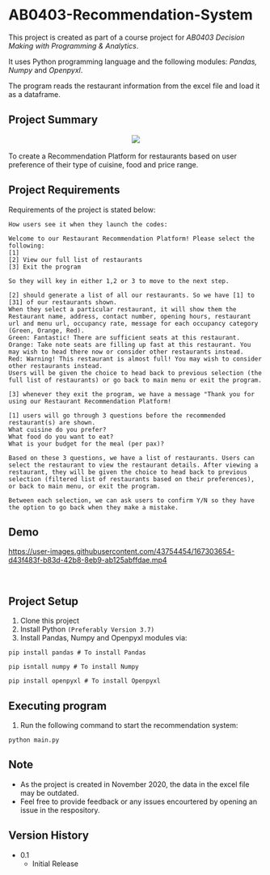 # AB0403-Recommendation-System

This project is created as part of a course project for *AB0403 Decision Making with Programming & Analytics*.

It uses Python programming language and the following modules: *Pandas, Numpy* and *Openpyxl*.

The program reads the restaurant information from the excel file and load it as a dataframe.

## Project Summary

<div align="center">
  <img src="https://user-images.githubusercontent.com/43754454/167303938-fb2ddb9c-5387-453d-a58e-cbc9ac35181a.png">
</div>
<br>
To create a Recommendation Platform for restaurants based on user preference of their type of cuisine, food and price range.


## Project Requirements

Requirements of the project is stated below:
```
How users see it when they launch the codes:

Welcome to our Restaurant Recommendation Platform! Please select the following:
[1] 
[2] View our full list of restaurants
[3] Exit the program

So they will key in either 1,2 or 3 to move to the next step.

[2] should generate a list of all our restaurants. So we have [1] to [31] of our restaurants shown. 
When they select a particular restaurant, it will show them the Restaurant name, address, contact number, opening hours, restaurant url and menu url, occupancy rate, message for each occupancy category (Green, Orange, Red).
Green: Fantastic! There are sufficient seats at this restaurant.
Orange: Take note seats are filling up fast at this restaurant. You may wish to head there now or consider other restaurants instead.
Red: Warning! This restaurant is almost full! You may wish to consider other restaurants instead.
Users will be given the choice to head back to previous selection (the full list of restaurants) or go back to main menu or exit the program.

[3] whenever they exit the program, we have a message "Thank you for using our Restaurant Recommendation Platform!

[1] users will go through 3 questions before the recommended restaurant(s) are shown.
What cuisine do you prefer?
What food do you want to eat?
What is your budget for the meal (per pax)?

Based on these 3 questions, we have a list of restaurants. Users can select the restaurant to view the restaurant details. After viewing a restaurant, they will be given the choice to head back to previous selection (filtered list of restaurants based on their preferences), or back to main menu, or exit the program.

Between each selection, we can ask users to confirm Y/N so they have the option to go back when they make a mistake.
```

## Demo

https://user-images.githubusercontent.com/43754454/167303654-d43f483f-b83d-42b8-8eb9-ab125abffdae.mp4

<br>

## Project Setup

1. Clone this project
2. Install Python `(Preferably Version 3.7)`
3. Install Pandas, Numpy and Openpyxl modules via:
```
pip install pandas # To install Pandas

pip isntall numpy # To install Numpy

pip install openpyxl # To install Openpyxl
```

## Executing program

1. Run the following command to start the recommendation system:
```
python main.py
```

## Note

* As the project is created in November 2020, the data in the excel file may be outdated.
* Feel free to provide feedback or any issues encourtered by opening an issue in the respository.

## Version History

* 0.1
    * Initial Release
